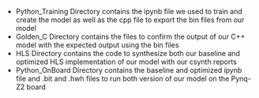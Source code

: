 - Python_Training Directory contains the ipynb file we used to train and create the model as well as the cpp file to export the bin files from our model
- Golden_C Directory contains the files to confirm the output of our C++ model with the expected output using the bin files
- HLS Directory contains the code to synthesize both our baseline and optimized HLS implementation of our model with our csynth reports
- Python_OnBoard Directory contains the baseline and optimized ipynb file and .bit and .hwh files to run both version of our model on the Pynq-Z2 board
